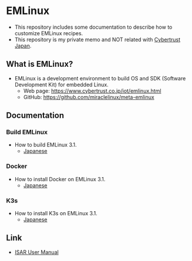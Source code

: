 # EMLinux
- This repository includes some documentation to describe how to customize EMLinux recipes.
- This repository is my private memo and NOT related with [Cybertrust Japan](https://www.cybertrust.co.jp/). 

## What is EMLinux?
- EMLinux is a development environment to build OS and SDK (Software Development Kit) for embedded Linux.
  - Web page: https://www.cybertrust.co.jp/iot/emlinux.html
  - GitHub: https://github.com/miraclelinux/meta-emlinux

## Documentation
### Build EMLinux
- How to build EMLinux 3.1.
  - [Japanese](doc/jp/Build-EMLinux31_jp.md)
### Docker
- How to install Docker on EMLinux 3.1.
  - [Japanese](doc/jp/Install-Docker-on-EMLinux31_jp.md)
### K3s
- How to install K3s on EMLinux 3.1.
  - [Japanese](doc/jp/Install-K3s-on-EMLinux31_jp.md)
<!--
### Podman
- How to install Podman on EMLinux 3.1.
  - [Japanese](doc/jp/Install-Podman_jp.md)
-->

## Link
- [ISAR User Manual](https://github.com/ilbers/isar/blob/master/doc/user_manual.md)
